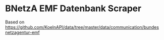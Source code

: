 # BNetzA EMF Datenbank Scraper

Based on https://github.com/KoelnAPI/data/tree/master/data/communication/bundesnetzagentur-emf
